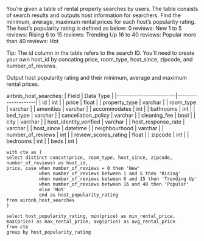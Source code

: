 You’re given a table of rental property searches by users. The table consists of search results and outputs host information for searchers. 
Find the minimum, average, maximum rental prices for each host’s popularity rating. The host’s popularity rating is defined as below:
0 reviews: New
1 to 5 reviews: Rising
6 to 15 reviews: Trending Up
16 to 40 reviews: Popular
more than 40 reviews: Hot

Tip: The id column in the table refers to the search ID. You'll need to create your own host_id by concating price, room_type, host_since, 
zipcode, and number_of_reviews.

Output host popularity rating and their minimum, average and maximum rental prices.

airbnb_host_searches:
| Field                  | Data Type          |
|------------------------|--------------------|
| id                     | int                |
| price                  | float              |
| property_type          | varchar            |
| room_type              | varchar            |
| amenities              | varchar            |
| accommodates           | int                |
| bathrooms              | int                |
| bed_type               | varchar            |
| cancellation_policy    | varchar            |
| cleaning_fee           | bool               |
| city                   | varchar            |
| host_identity_verified | varchar            |
| host_response_rate     | varchar            |
| host_since             | datetime           |
| neighbourhood          | varchar            |
| number_of_reviews      | int                |
| review_scores_rating   | float              |
| zipcode                | int                |
| bedrooms               | int                |
| beds                   | int                |

```
with cte as (
select distinct concat(price, room_type, host_since, zipcode, number_of_reviews) as host_id,
price, case when number_of_reviews = 0 then 'New'
            when number_of_reviews between 1 and 5 then 'Rising'
            when number_of_reviews between 6 and 15 then 'Trending Up'
            when number_of_reviews between 16 and 40 then 'Popular'
            else 'Hot' 
            end as host_popularity_rating
from airbnb_host_searches
)

select host_popularity_rating, min(price) as min_rental_price, max(price) as max_rental_price, avg(price) as avg_rental_price
from cte
group by host_popularity_rating
```
